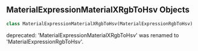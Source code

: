 ## MaterialExpressionMaterialXRgbToHsv Objects

```python
class MaterialExpressionMaterialXRgbToHsv(MaterialExpressionRgbToHsv)
```

deprecated: 'MaterialExpressionMaterialXRgbToHsv' was renamed to 'MaterialExpressionRgbToHsv'.

<a id="unreal.MaterialExpressionRotateAboutAxis"></a>